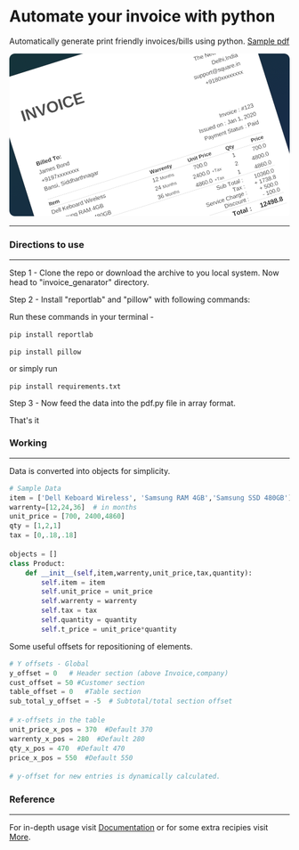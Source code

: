 # Automate your invoice with python

Automatically generate print friendly invoices/bills using python. [Sample pdf](https://github.com/amit9838/invoice_generator/blob/master/sample_invoice.pdf)

<img title="" src="https://github.com/amit9838/invoice_generator/blob/master/Screenshot/sample_invoice.png" alt="" width="724" style = "border-radius:5px;">

<hr>

### Directions to use
<hr>

Step 1 - Clone the repo or download the archive to you local system. Now head to "invoice_genarator"  directory.

Step 2 - Install "reportlab" and "pillow" with following commands:

Run these commands in your terminal -

`pip install reportlab`

`pip install pillow`

or simply run

`pip install requirements.txt`

Step 3 - Now feed the data into the pdf.py file in array format.

That's it

### Working
<hr>
Data is converted into objects for simplicity.

```python
# Sample Data 
item = ['Dell Keboard Wireless', 'Samsung RAM 4GB','Samsung SSD 480GB']
warrenty=[12,24,36]  # in months
unit_price = [700, 2400,4860]
qty = [1,2,1]
tax = [0,.18,.18]

objects = []
class Product:
    def __init__(self,item,warrenty,unit_price,tax,quantity):
        self.item = item
        self.unit_price = unit_price
        self.warrenty = warrenty
        self.tax = tax
        self.quantity = quantity
        self.t_price = unit_price*quantity
```


Some useful offsets for repositioning of elements.

```python
# Y offsets - Global
y_offset = 0   # Header section (above Invoice,company) 
cust_offset = 50 #Customer section
table_offset = 0   #Table section
sub_total_y_offset = -5  # Subtotal/total section offset

# x-offsets in the table
unit_price_x_pos = 370  #Default 370
warrenty_x_pos = 280  #Default 280
qty_x_pos = 470  #Default 470
price_x_pos = 550  #Default 550

# y-offset for new entries is dynamically calculated.
```

### Reference
<hr>

For in-depth usage visit  [Documentation](https://docs.reportlab.com/reportlab/userguide/ch1_intro/)  or for some extra recipies visit [More](https://www.reportlab.com/dev/docs/).
